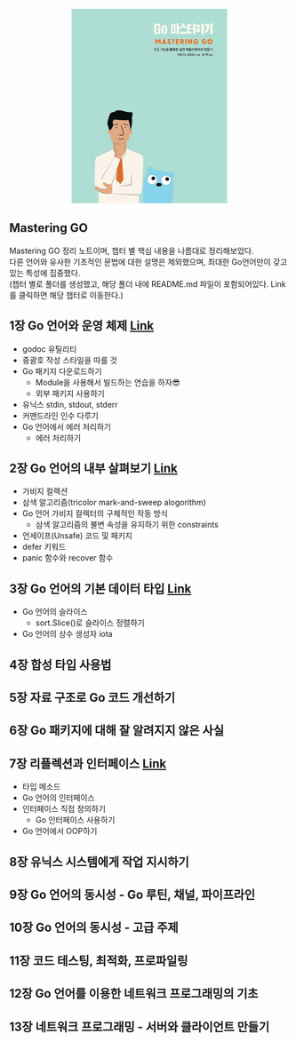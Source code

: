 <div align=center>

![](resources/images/masteringgo.jpg)

</div>

## Mastering GO
Mastering GO 정리 노트이며, 챕터 별 핵심 내용을 나름대로 정리해보았다. <br>
다른 언어와 유사한 기초적인 문법에 대한 설명은 제외했으며, 최대한 Go언어만이 갖고 있는 특성에 집중했다. <br>
(챕터 별로 폴더를 생성했고, 해당 폴더 내에 README.md 파일이 포함되어있다. Link를 클릭하면 해당 챕터로 이동한다.)

## 1장 Go 언어와 운영 체제 [Link](https://github.com/junhaeng90/GolangStudy/tree/main/MasteringGo/chapter1)
- godoc 유틸리티
- 중괄호 작성 스타일을 따를 것
- Go 패키지 다운로드하기
	- Module을 사용해서 빌드하는 연습을 하자😎
	- 외부 패키지 사용하기
- 유닉스 stdin, stdout, stderr
- 커맨드라인 인수 다루기
- Go 언어에서 에러 처리하기
	- 에러 처리하기

## 2장 Go 언어의 내부 살펴보기 [Link](https://github.com/junhaeng90/GolangStudy/tree/main/MasteringGo/chapter2)
- 가비지 컬렉션
- 삼색 알고리즘(tricolor mark-and-sweep alogorithm)
- Go 언어 가비지 컬렉터의 구체적인 작동 방식
  - 삼색 알고리즘의 불변 속성을 유지하기 위한 constraints
- 언세이프(Unsafe) 코드 및 패키지
- defer 키워드
- panic 함수와 recover 함수

## 3장 Go 언어의 기본 데이터 타입 [Link](https://github.com/junhaeng90/GolangStudy/tree/main/MasteringGo/chapter3)
- Go 언어의 슬라이스
  - sort.Slice()로 슬라이스 정렬하기
- Go 언어의 상수 생성자 iota

## 4장 합성 타입 사용법

## 5장 자료 구조로 Go 코드 개선하기

## 6장 Go 패키지에 대해 잘 알려지지 않은 사실

## 7장 리플렉션과 인터페이스 [Link](https://github.com/junhaeng90/GolangStudy/tree/main/MasteringGo/chapter7)
- 타입 메소드
- Go 언어의 인터페이스
- 인터페이스 직접 정의하기
  - Go 인터페이스 사용하기
- Go 언어에서 OOP하기

## 8장 유닉스 시스템에게 작업 지시하기

## 9장 Go 언어의 동시성 - Go 루틴, 채널, 파이프라인

## 10장 Go 언어의 동시성 - 고급 주제

## 11장 코드 테스팅, 최적화, 프로파일링

## 12장 Go 언어를 이용한 네트워크 프로그래밍의 기초

## 13장 네트워크 프로그래밍 - 서버와 클라이언트 만들기